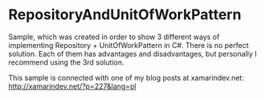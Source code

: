 # RepositoryAndUnitOfWorkPattern
 
Sample, which was created in order to show 3 different ways of implementing Repository + UnitOfWorkPattern in C#.
There is no perfect solution. Each of them has advantages and disadvantages, but personally I recommend using the 3rd solution.

This sample is connected with one of my blog posts at xamarindev.net:
http://xamarindev.net/?p=227&lang=pl
